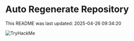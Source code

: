 # Auto Regenerate Repository

This README was last updated: 2025-04-26 09:34:20

 ![TryHackMe](https://tryhackme.com/badge/533634)